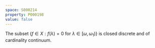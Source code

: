 ```yaml
---
space: S000214
property: P000198
value: false
---
```


The subset $\{f\in X: f(\lambda)=0\text{ for }\lambda\in[\omega,\omega_1)\}$
is closed discrete and of cardinality continuum.
